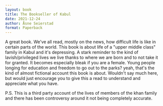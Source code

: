 ```yaml
---
layout: book
title: The Bookseller of Kabul
date: 2021-12-24
author: Åsne Seierstad
format: Paperback
---
```


A great book. We've all read, mostly on the news, how difficult life is like in certain parts of the world. This book is about life of a "upper middle class" family in Kabul and it's depressing. A stark reminder to the kind of lavish/privileged lives we live thanks to where we are born and to not take it for granted. It becomes especially bleak if you are a female. Young people longing for education and freedom to go out to the parks? yeah, that's the kind of almost fictional account this book is about. Wouldn't say much here, but would just encourage you to give this a read to understand and appreciate what you have.

P.S. This is a third party account of the lives of members of the khan family and there has been controversy around it not being completely accurate.
